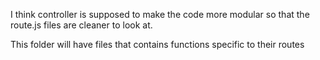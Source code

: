 I think controller is supposed to make the code more modular so that the route.js files are cleaner to look at.

This folder will have files that contains functions specific to their routes
